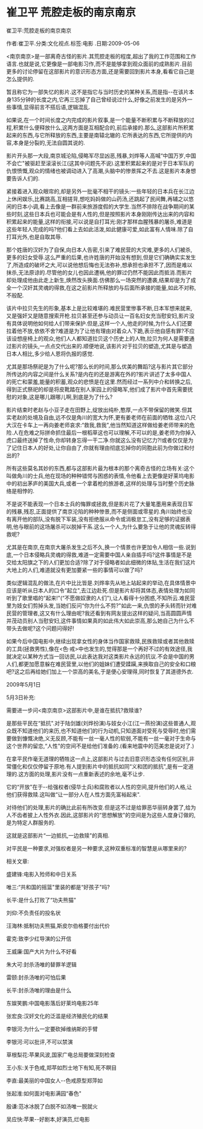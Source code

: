 # 崔卫平  荒腔走板的南京南京    
    
崔卫平:荒腔走板的南京南京    
作者:崔卫平.分类:文化视点.标签:电影 .日期:2009-05-06    
<南京南京>是一部离奇古怪的影片.其荒腔走板的程度,超出了我的工作范围和工作语言.也就是说,它更像是一部电影习作,而不是能够拿到观众面前的成熟影片.目前更多的讨论停留在这部影片的意识形态方面,还是需要回到影片本身,看看它自己是怎么提供的.    
暂且称它为一部失忆的影片.这不是指它与当时历史的某种关系,而是指--在该片本身135分钟的长度之内,它再三忘掉了自己曾经说过什么,好像之前发生的是另外一些事情,显得前言不搭后语,逻辑混乱.    
如果说,在一个时间长度之内完成的影片叙事,是一个能量不断积累与不断释放的过程,积累什么便释放什么,这两方面是互相配合的,前后承接的.那么,这部影片所积累起来的东西,与它所释放的东西,主要是南辕北辙的.它所表达的东西,它所提供的内容,本身是分裂的,无法自圆其说的.    
影片开头那一大段,南京城沦陷,侵略军尽显凶恶,残暴,刘烨等人高喊“中国万岁,中国不会亡"被驱赶至滚滚长江(这其中问题先不说).这里积累起来的是对于日本军队的仇恨愤慨,观众的情绪也被调动进入了高潮,头脑中的惨景挥之不去.这是影片本身想要告诉人们的.    
紧接着进入观众眼帘的,却是另外一批毫不相干的镜头:一些年轻的日本兵在长江边上休闲娱乐,比赛跳高,互相搓背,想吃妈妈做的山药汤,还跳起了民间舞,再辅之以悠闲的日本小调,看上去像是一群前来旅游度假的大学生.当然不排除在战争期间的某些时刻,这些日本兵也可能会是有人性的,但是按照影片本身刚刚传达出来的内容和积累起来的能量,这样的衔接,可以说是自打耳光:刚才那样血腥残暴的屠杀,难道是这些年轻人完成的吗?他们看上去如此活泼,如此健康可爱,如此富有人情味.除了自打耳光外,也是自取其辱.    
那个姓唐的汉奸为了自保,向日本人告密,引来了难民营的大灾难,更多的人们被杀,更多的妇女受辱.这么严重的后果,也许姓唐的开始没有想到,但是它们确确实实发生了,所造成的破坏之大,可以说他想后悔也无法弥补,想承担也承担不了,因而是难以抹杀,无法原谅的.尽管他的女儿也因此遭祸,他的罪过仍然不能因此而抵消.而影片却处理成他由此走上新生,焕然改头换面.仿佛那么一场突然的遭袭,结果却是为了成全一个汉奸其灵魂的得救,在这之前影片所释放的与后面所承接的能量,如此不对称,不般配.    
该片中拉贝先生的形象,基本上是比较难堪的.难民营里惨事不断,日本军想来就来,又是强奸又是随意搜索开枪.拉贝甚至还参与动员让一百名妇女充当慰安妇,影片没有具体说明他如何给人们带来保护.但是,这样一个人,他走的时候,为什么人们还要拉着他不放,依依不舍?难道是为了让他有理由对着众人下跪,表示他自感有罪?不应该设想座椅上的观众,他们人人都知道拉贝这个历史上的人物,拉贝为何人是需要通过影片的镜头,一点点交代出来的.顺便地说,该影片对于拉贝的塑造,尤其是与塑造日本人相比,多少给人恩将仇报的感觉.    
尤其是那场祭祀是为了什么呢?那么长的时间,那么优美的舞蹈?这与影片其它部分所传达的内容之间是什么关系?是内在的还是游离在外的?影片讲述了太多中国人的死亡和蒙羞,能量的积蓄,观众的悲愤是在这里.然而经过一系列中介和转换之后,得到正式祭祀的却是将皮靴踏在别人家园上的侵略军,他们成了影片中首先需要抚慰的对象,这是哪儿跟哪儿啊,到底是为了什么?    
影片结束时老赵与小豆子走在田野上,绽放出纯朴,憨厚,一点不带保留的微笑.但其实老赵的处境及自由,远不仅是角川的宽大为怀,更有姜老师在前面的牺牲.这位八尺大汉在卡车上一再向姜老师哀求:“救我,救我",他当然知道这样做给姜老师带来的危险.人在危难之际拼命抓住最后一根稻草这也可以理解,不可以的是,姜老师为你掉入虎口最终送掉了性命,你却转身忘得一干二净.你就这么没有记忆力?!或者仅仅是为了记住日本人的好处,让你自由了,你就有理由彻底忘掉你的同胞此前为你做过和付出的?    
所有这些莫名其妙的东西,都与这部影片最为根本的那个离奇古怪的立场有关:这个叫做角川的士兵,他在现场的种种错愕与困惑的表情,令他看上去更像是好莱坞电影中的初出茅庐的美国大兵,或者一个拿着枪的旅游者,这样的处理与当时整个历史脉络是相悖的.    
不是说不能表现一个日本士兵的悔罪或拯救,但是影片花了大量笔墨用来表现日军的残暴,残忍,正面提供了南京沦陷的种种惨景,而不是侧面或零星的.角川始终也没有离开他的部队,没有脱下军装,没有拒绝服从命令或消极怠工,没有足够的证据表明,他与眼前的这场屠杀可以脱掉干系.这么一个人,为什么要急于让他的灵魂反转得救呢?    
尤其是在南京,在南京大屠杀发生之后不久,换一个情景也许更加令人相信一些.说到底,一个日本侵略兵灵魂的得救,难道一定需要中国人亲自插手吗?这件事情是不是交给太阳旗之下的人们更加合适?除了对于侵略者如此细微的体贴,生活在我们这片大地上的人们,难道就没有更加要紧一些的事情可以做了吗?    
类似逻辑混乱的做法,在片中比比皆是.刘烨率先从地上站起来的举动,在具体情景中应该是听从日本人的口令“起立",去江边赴死.但是影片却将其体态,表情处理为如同听到了歌里唱的“起来!"(“不愿做奴隶的人们"),让人看得十分困惑,不知所云.难民营里为妓女们剪掉头发,当她们反问“你为什么不剪?"如此一来,仇恨的矛头转而针对难民营的管理者,这又有什么理由呢?我还看到有网友提出这样的疑问,当高圆圆声情并茂动员别人当慰安妇,这件事情如果真的如此伟大如此崇高,那么她自己为什么不带头去做呢?这个问题问得好!    
如果今后中国电影中,继续出现拿女性的身体当作国家救赎,民族救赎或者其他救赎的工具(拯救男性),像在<色·戒>中也发生的,觉得那是一个再好不过的有效途径,我就决定以某种方式当一回访民,以此表达我对这类影片永远的抗议.不会是中国的男人们,都更加愿意躲在难民营里,以他们的姐妹们遭受蹂躏,来换取自己的安全和口粮吧?这之后再给她们加上一个崇高的美名,于是便心安理得,同时恢复了其道德外衣.    
2009年5月1日    
5月3日补充:    
需要进一步问<南京南京>这部影片中,是谁在抵抗?救赎谁?    
是那些平民在“抵抗".对于陆剑雄(刘烨扮演)与妓女小江(江一燕扮演)这些普通人,观众既不知道他们的来历,也不知道他们的行为动机,只知道面对受死与受辱时,他们需要做到慷慨决绝,义无反顾,不能有一丝一毫人性的软弱,不能有一丝一毫对于生命与这个世界的留恋,“人性"的空间不是给他们准备的.(看来地震中的范美忠是说对了.)    
在拿平民作毫无道理的牺牲这一点上,这部影片与过去旧意识形态没有任何区别,非常僵化和仅仅停留于原地.有人提到影片中的抵抗如同“义和团的抵抗",是有一定道理的.这方面的处理,影片没有一点重新表述的余地,毫不让步.    
它的“开放"在于--给强权者(侵华士兵)和腐败者以人性的空间,提升他们的人格,让他们获得救赎.这叫做“让一部分人在人性方面先富裕起来".    
对待他们的处理,影片的确比此前有所改变.但是这不过是给罪恶华丽转身罢了,给为人不齿者披上人性外衣.因此,这部影片的“思想解放"的空间是为这些人度身订做的,是为特定人群服务的.    
这就是这部影片“一边抵抗,一边救赎"的真相.    
对平民是一种要求,对强权者是另一种要求,这种双重标准的智慧是从哪里来的?    
    
相关文章:    
盛建锋:电影入殓师和中日关系    
唯三:“共和国的摇篮"里装的都是“好孩子"吗?    
长平:是什么打败了“功夫熊猫"    
刘仰:不负责任的投名状    
汪海林:抵制功夫熊猫,斯皮尔伯格要付出代价    
霍克:致李少红导演的公开信    
王威廉:国产大片为什么不好看    
朱大可:封杀汤唯的替罪羊逻辑    
雷颐:封杀汤唯的可怕后果    
长平:封杀汤唯的理由是什么    
东娱笑鹏:中国电影落后好莱坞电影25年    
张宏良:汉奸文化的泛滥是经济殖民化的结果    
李银河:为什么一定要砍掉维纳斯的手臂    
李银河:可以批评,不可以禁演    
草根梨花:苹果风波,国家广电总局要做深刻检查    
王小东:关于色戒,郑苹如烈士地下有知,死不瞑目    
李直:最美丽的中国女人--色戒原型郑萍如    
张起淮:如何面对电影满园“春色"    
殷谦:范冰冰脱了白脱不如汤唯一脱就火    
吴应快:苹果--好剧本,好演员,烂电影